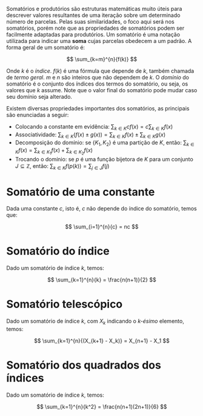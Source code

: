 Somatórios e produtórios são estruturas matemáticas muito úteis para descrever valores resultantes de uma iteração sobre um determinado número de parcelas. Pelas suas similaridades, o foco aqui será nos somatórios, porém note que as propriedades de somatórios podem ser facilmente adaptadas para produtórios.
Um somatório é uma notação utilizada para indicar uma **soma** cujas parcelas obedecem a um padrão. A forma geral de um somatório é:

$$
\sum_{k=m}^{n}{f(k)}
$$

Onde $k$ é o *índice*. $f(k)$ é uma fórmula que depende de $k$, também chamada de *termo geral*. $m$ e $n$ são inteiros que não dependem de $k$.
O *domínio* do somatório é o conjunto dos índices dos termos do somatório, ou seja, os valores que $k$ assume. Note que o valor final do somatório pode mudar caso seu domínio seja alterado.

Existem diversas propriedades importantes dos somatórios, as principais são enunciadas a seguir:

- Colocando a constante em evidência: $\displaystyle \sum_{k \in K}{c f(x)} = c\sum_{k \in K}{f(x)}$
- Associatividade: $\displaystyle \sum_{k \in K}{(f(x) \pm g(x))} = \sum_{k \in K}{f(x)} \pm \sum_{k \in K}{g(x)}$
- Decomposição do domínio: se $\{K_1, K_2\}$ é uma partição de $K$, então: $\displaystyle \sum_{k \in K}{f(x)} = \sum_{k \in K_1}{f(x)} + \sum_{k \in K_2}{f(x)}$
- Trocando o domínio: se $p$ é uma função bijetora de $K$ para um conjunto $J \subseteq \mathbb{Z}$, então: $\sum_{k \in K}{f(p(k))} = \sum_{j \in J}{f(j)}$

# Somatório de uma constante
Dada uma constante $c$, isto é, $c$ não depende do índice do somatório, temos que:

$$
\sum_{i=1}^{n}{c} = nc
$$

# Somatório do índice
Dado um somatório de índice $k$, temos:

$$
\sum_{k=1}^{n}{k} = \frac{n(n+1)}{2}
$$

# Somatório telescópico
Dado um somatório de índice $k$, com $X_k$ indicando o *k-ésimo* elemento, temos:

$$
\sum_{k=1}^{n}{(X_{k+1} - X_k)} = X_{n+1} - X_1
$$

# Somatório dos quadrados dos índices
Dado um somatório de índice $k$, temos:

$$
\sum_{k=1}^{n}{k^2} = \frac{n(n+1)(2n+1)}{6}
$$